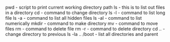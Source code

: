 pwd - script to print current working directory path
ls - this is to list out files in a directory
cd - command to change directory
ls -l - command to list long file
ls -a - command to list all hidden files
ls -al - command to list numerically
mkdir - command to make directory
mv - command to move files
rm - command to delete file
rm -r - command to delete directory
cd .. - change directory to previous
ls -la .. /boot - list all directories and parent
